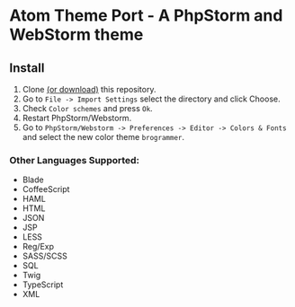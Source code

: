 # Atom Theme Port - A PhpStorm and WebStorm theme

## Install

1. Clone [(or download)](https://github.com/jasmith590/atom-theme-port/archive/master.zip) this repository.
2. Go to `File -> Import Settings` select the directory and click Choose.
3. Check `Color schemes` and press `Ok`.
4. Restart PhpStorm/Webstorm.
5. Go to `PhpStorm/Webstorm -> Preferences -> Editor -> Colors & Fonts` and select the new color theme `brogrammer`.


### Other Languages Supported:
* Blade
* CoffeeScript
* HAML
* HTML
* JSON
* JSP
* LESS
* Reg/Exp
* SASS/SCSS
* SQL
* Twig
* TypeScript
* XML
